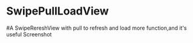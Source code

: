 # SwipePullLoadView
#A SwipeRereshView with pull to refresh and load more function,and it's useful
Screenshot
